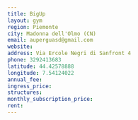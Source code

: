 ```yaml
---
title: BigUp
layout: gym
region: Piemonte
city: Madonna dell'Olmo (CN)
email: auperguasd@gmail.com
website: 
address: Via Ercole Negri di Sanfront 4
phone: 3292413683
latitude: 44.42578888
longitude: 7.54124022
annual_fee: 
ingress_price: 
structures: 
monthly_subscription_price: 
rent: 
---
```


